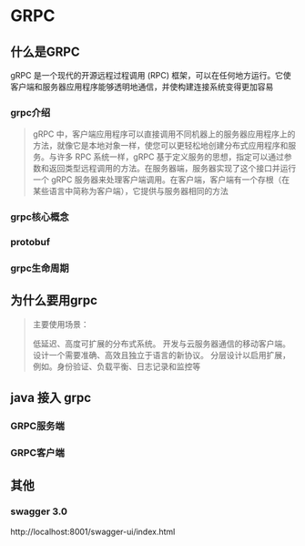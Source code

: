 # GRPC

## 什么是GRPC
gRPC 是一个现代的开源远程过程调用 (RPC) 框架，可以在任何地方运行。它使客户端和服务器应用程序能够透明地通信，并使构建连接系统变得更加容易

### grpc介绍
>gRPC 中，客户端应用程序可以直接调用不同机器上的服务器应用程序上的方法，就像它是本地对象一样，使您可以更轻松地创建分布式应用程序和服务。与许多 RPC 系统一样，gRPC 基于定义服务的思想，指定可以通过参数和返回类型远程调用的方法。在服务器端，服务器实现了这个接口并运行一个 gRPC 服务器来处理客户端调用。在客户端，客户端有一个存根（在某些语言中简称为客户端），它提供与服务器相同的方法
   
### grpc核心概念
### protobuf

### grpc生命周期

## 为什么要用grpc

>主要使用场景：
>
>低延迟、高度可扩展的分布式系统。
>开发与云服务器通信的移动客户端。
>设计一个需要准确、高效且独立于语言的新协议。
>分层设计以启用扩展，例如。身份验证、负载平衡、日志记录和监控等

## java 接入 grpc
### GRPC服务端

### GRPC客户端


## 其他
### swagger 3.0
http://localhost:8001/swagger-ui/index.html